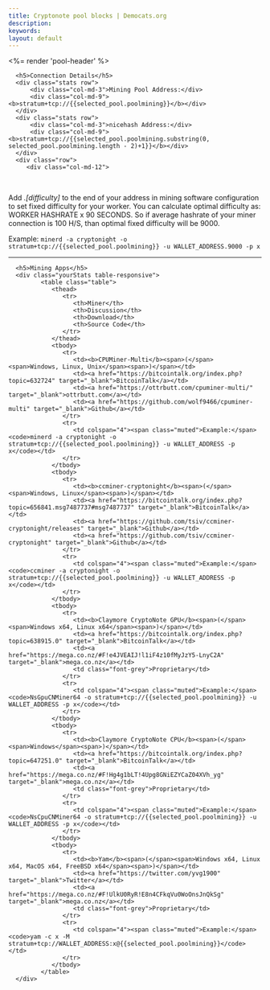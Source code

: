```yaml
---
title: Cryptonote pool blocks | Democats.org
description: 
keywords: 
layout: default
---
```


<div ng-controller="PoolMiningCtl">

<%= render 'pool-header' %>

<div class="container">
   <noscript></noscript>
   <div class="main-app-container">


      <h5>Connection Details</h5>
      <div class="stats row">
          <div class="col-md-3">Mining Pool Address:</div>
          <div class="col-md-9"><b>stratum+tcp://{{selected_pool.poolmining}}</b></div>
      </div>
      <div class="stats row">
          <div class="col-md-3">nicehash Address:</div>
          <div class="col-md-9"><b>stratum+tcp://{{selected_pool.poolmining.substring(0, selected_pool.poolmining.length - 2)+1}}</b></div>
      </div>
      <div class="row">
         <div class="col-md-12">
<br />
<p>
Add <i>.[difficulty]</i> to the end of your address in mining software configuration to set fixed difficulty for your worker. You can calculate optimal difficulty as: WORKER HASHRATE x 90 SECONDS. So if average hashrate of your miner connection is 100 H/S, than optimal fixed difficulty will be 9000.
</p>
<p>
<span class="muted">Example:</span> <code>minerd -a cryptonight -o stratum+tcp://{{selected_pool.poolmining}} -u WALLET_ADDRESS.9000 -p x</code>
</p>
         </div>
      </div>
      <hr>

      <h5>Mining Apps</h5>
      <div class="yourStats table-responsive">
             <table class="table">
                <thead>
                   <tr>
                      <th>Miner</th>
                      <th>Discussion</th>
                      <th>Download</th>
                      <th>Source Code</th>
                   </tr>
                </thead>
                <tbody>
                   <tr>
                      <td><b>CPUMiner-Multi</b><span>(</span><span>Windows, Linux, Unix</span><span>)</span></td>
                      <td><a href="https://bitcointalk.org/index.php?topic=632724" target="_blank">BitcoinTalk</a></td>
                      <td><a href="https://ottrbutt.com/cpuminer-multi/" target="_blank">ottrbutt.com</a></td>
                      <td><a href="https://github.com/wolf9466/cpuminer-multi" target="_blank">Github</a></td>
                   </tr>
                   <tr>
                      <td colspan="4"><span class="muted">Example:</span><code>minerd -a cryptonight -o stratum+tcp://{{selected_pool.poolmining}} -u WALLET_ADDRESS -p x</code></td>
                   </tr>
                </tbody>
                <tbody>
                   <tr>
                      <td><b>ccminer-cryptonight</b><span>(</span><span>Windows, Linux</span><span>)</span></td>
                      <td><a href="https://bitcointalk.org/index.php?topic=656841.msg7487737#msg7487737" target="_blank">BitcoinTalk</a></td>
                      <td><a href="https://github.com/tsiv/ccminer-cryptonight/releases" target="_blank">Github</a></td>
                      <td><a href="https://github.com/tsiv/ccminer-cryptonight" target="_blank">Github</a></td>
                   </tr>
                   <tr>
                      <td colspan="4"><span class="muted">Example:</span><code>ccminer -a cryptonight -o stratum+tcp://{{selected_pool.poolmining}} -u WALLET_ADDRESS -p x</code></td>
                   </tr>
                </tbody>
                <tbody>
                   <tr>
                      <td><b>Claymore CryptoNote GPU</b><span>(</span><span>Windows x64, Linux x64</span><span>)</span></td>
                      <td><a href="https://bitcointalk.org/index.php?topic=638915.0" target="_blank">BitcoinTalk</a></td>
                      <td><a href="https://mega.co.nz/#F!e4JVEAIJ!l1iF4z10fMyJzY5-LnyC2A" target="_blank">mega.co.nz</a></td>
                      <td class="font-grey">Proprietary</td>
                   </tr>
                   <tr>
                      <td colspan="4"><span class="muted">Example:</span><code>NsGpuCNMiner64 -o stratum+tcp://{{selected_pool.poolmining}} -u WALLET_ADDRESS -p x</code></td>
                   </tr>
                </tbody>
                <tbody>
                   <tr>
                      <td><b>Claymore CryptoNote CPU</b><span>(</span><span>Windows</span><span>)</span></td>
                      <td><a href="https://bitcointalk.org/index.php?topic=647251.0" target="_blank">BitcoinTalk</a></td>
                      <td><a href="https://mega.co.nz/#F!Hg4g1bLT!4Upg8GNiEZYCaZ04XVh_yg" target="_blank">mega.co.nz</a></td>
                      <td class="font-grey">Proprietary</td>
                   </tr>
                   <tr>
                      <td colspan="4"><span class="muted">Example:</span><code>NsCpuCNMiner64 -o stratum+tcp://{{selected_pool.poolmining}} -u WALLET_ADDRESS -p x</code></td>
                   </tr>
                </tbody>
                <tbody>
                   <tr>
                      <td><b>Yam</b><span>(</span><span>Windows x64, Linux x64, MacOS x64, FreeBSD x64</span><span>)</span></td>
                      <td><a href="https://twitter.com/yvg1900" target="_blank">Twitter</a></td>
                      <td><a href="https://mega.co.nz/#F!UlkU0RyR!E8n4CFkqVu0WoOnsJnQkSg" target="_blank">mega.co.nz</a></td>
                      <td class="font-grey">Proprietary</td>
                   </tr>
                   <tr>
                      <td colspan="4"><span class="muted">Example:</span><code>yam -c x -M stratum+tcp://WALLET_ADDRESS:x@{{selected_pool.poolmining}}</code></td>
                   </tr>
                </tbody>
             </table>
      </div>


   </div>
</div>

</div>

<script src="/js/scripts.js"></script>
<script src="/js/app.js"></script>

